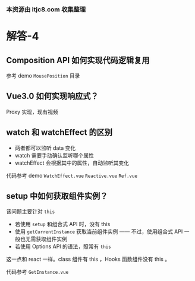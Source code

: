 ### 本资源由 itjc8.com 收集整理
# 解答-4

## Composition API 如何实现代码逻辑复用

参考 demo `MousePosition` 目录

## Vue3.0 如何实现响应式？

Proxy 实现，现有视频

## watch 和 watchEffect 的区别

- 两者都可以监听 data 变化
- watch 需要手动确认监听哪个属性
- watchEffect 会根据其中的属性，自动监听其变化

代码参考 demo `WatchEffect.vue` `Reactive.vue` `Ref.vue`

## setup 中如何获取组件实例？

该问题主要针对 `this`

- 若使用 `setup` 和组合式 API 时，没有 this
- 使用 `getCurrentInstance` 获取当前组件实例 —— 不过，使用组合式 API 一般也无需获取组件实例
- 若使用 Options API 的语法，照常有 `this`

这一点和 react 一样。class 组件有 this ，Hooks 函数组件没有 this 。

代码参考 `GetInstance.vue`
